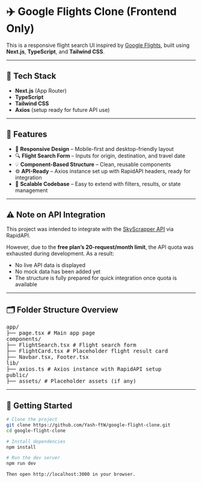 # ✈️ Google Flights Clone (Frontend Only)

This is a responsive flight search UI inspired by [Google Flights](https://www.google.com/flights), built using **Next.js**, **TypeScript**, and **Tailwind CSS**.


---

## 🧰 Tech Stack

- **Next.js** (App Router)
- **TypeScript**
- **Tailwind CSS**
- **Axios** (setup ready for future API use)

---

## 🎯 Features

- 📱 **Responsive Design** – Mobile-first and desktop-friendly layout
- 🔍 **Flight Search Form** – Inputs for origin, destination, and travel date
- 💡 **Component-Based Structure** – Clean, reusable components
- ⚙️ **API-Ready** – Axios instance set up with RapidAPI headers, ready for integration
- 🧱 **Scalable Codebase** – Easy to extend with filters, results, or state management

---

## ⚠️ Note on API Integration

This project was intended to integrate with the [SkyScrapper API](https://rapidapi.com/apiheya/api/sky-scrapper/) via RapidAPI.

However, due to the **free plan’s 20-request/month limit**, the API quota was exhausted during development. As a result:

- No live API data is displayed
- No mock data has been added yet
- The structure is fully prepared for quick integration once quota is available

---

## 🗂️ Folder Structure Overview
<pre>
app/
├── page.tsx # Main app page
components/
├── FlightSearch.tsx # Flight search form
├── FlightCard.tsx # Placeholder flight result card
├── Navbar.tsx, Footer.tsx
lib/
├── axios.ts # Axios instance with RapidAPI setup
public/
├── assets/ # Placeholder assets (if any)
</pre>
---

## 🚀 Getting Started

```bash
# Clone the project
git clone https://github.com/Yash-ftW/google-flight-clone.git
cd google-flight-clone

# Install dependencies
npm install

# Run the dev server
npm run dev

Then open http://localhost:3000 in your browser.
